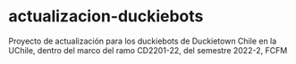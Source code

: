 # actualizacion-duckiebots
Proyecto de actualización para los duckiebots de Duckietown Chile en la UChile, dentro del marco del ramo CD2201-22, del semestre 2022-2, FCFM
